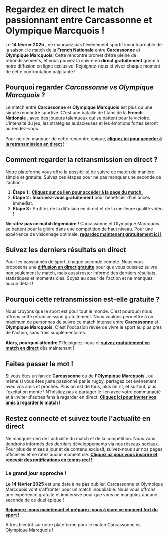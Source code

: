 # Regardez en direct le match passionnant entre Carcassonne et Olympique Marcquois !

Le **14 février 2025** , ne manquez pas l'événement sportif incontournable de la saison : le match de la **French Nationale** entre **Carcassonne** et **Olympique Marcquois**! Cette rencontre promet d’être pleine de rebondissements, et vous pouvez la suivre en **direct gratuitement** grâce à notre diffusion en ligne exclusive. Rejoignez-nous et vivez chaque moment de cette confrontation palpitante !

## Pourquoi regarder _Carcassonne vs Olympique Marcquois_ ?

Le match entre **Carcassonne** et **Olympique Marcquois** est plus qu'une simple rencontre sportive. C'est une bataille de titans de la **French Nationale** , avec des joueurs talentueux qui se battent pour la victoire. L'intensité du jeu, les stratégies audacieuses et les émotions fortes seront au rendez-vous.

Pour ne rien manquer de cette rencontre épique, [**cliquez ici pour accéder à la retransmission en direct !**](https://tinyurl.com/livestreamfreeo?st=Carcassonne+vs+Olympique+Marcquois&si=ghc)

## Comment regarder la retransmission en direct ?

Notre plateforme vous offre la possibilité de suivre ce match de manière simple et gratuite. Suivez ces étapes pour ne pas manquer une seconde de l'action :

1. **Étape 1 :** [**Cliquez sur ce lien pour accéder à la page du match.**](https://tinyurl.com/livestreamfreeo?st=Carcassonne+vs+Olympique+Marcquois&si=ghc)
2. **Étape 2 :**  **Inscrivez-vous gratuitement** pour bénéficier d'un accès immédiat.
3. **Étape 3 :** Profitez de la diffusion en direct et de la meilleure qualité vidéo !

**Ne ratez pas ce match légendaire !** Carcassonne et Olympique Marcquois se battent pour la gloire dans une compétition de haut niveau. Pour une expérience de visionnage optimale, [**regardez maintenant gratuitement ici !**](https://tinyurl.com/livestreamfreeo?st=Carcassonne+vs+Olympique+Marcquois&si=ghc)

## Suivez les derniers résultats en direct

Pour les passionnés de sport, chaque seconde compte. Nous vous proposons une [**diffusion en direct gratuite**](https://tinyurl.com/livestreamfreeo?st=Carcassonne+vs+Olympique+Marcquois&si=ghc) pour que vous puissiez suivre non seulement le match, mais aussi rester informé des derniers résultats, statistiques et moments clés. Soyez au cœur de l'action et ne manquez aucun détail !

## Pourquoi cette retransmission est-elle gratuite ?

Nous croyons que le sport est pour tout le monde. C'est pourquoi nous offrons cette retransmission gratuitement. Nous voulons permettre à un maximum de personnes de suivre ce match intense entre **Carcassonne** et **Olympique Marcquois**. C'est l'occasion rêvée de vivre le sport au plus près de l'action, sans frais supplémentaires.

**Alors, pourquoi attendre ?** Rejoignez-nous et [**suivez gratuitement ce match en direct**](https://tinyurl.com/livestreamfreeo?st=Carcassonne+vs+Olympique+Marcquois&si=ghc) dès maintenant !

## Faites passer le mot !

Si vous êtes un fan de **Carcassonne** ou de **l'Olympique Marcquois** , ou même si vous êtes juste passionné par le rugby, partagez cet événement avec vos amis et proches. Plus on est de fous, plus on rit, et surtout, plus l'excitation monte ! N'hésitez pas à partager le lien avec votre communauté et à inviter d'autres fans à regarder en direct. [**Cliquez ici pour inviter vos amis à regarder le match !**](https://tinyurl.com/livestreamfreeo?st=Carcassonne+vs+Olympique+Marcquois&si=ghc)

## Restez connecté et suivez toute l'actualité en direct

Ne manquez rien de l'actualité du match et de la compétition. Nous vous tiendrons informés des derniers développements via nos réseaux sociaux. Pour plus de mises à jour et de contenu exclusif, suivez-nous sur nos pages officielles et ne ratez aucun moment clé. [**Cliquez ici pour vous inscrire et recevoir des notifications en temps réel !**](https://tinyurl.com/livestreamfreeo?st=Carcassonne+vs+Olympique+Marcquois&si=ghc)

### Le grand jour approche !

**Le 14 février 2025** est une date à ne pas oublier. Carcassonne et Olympique Marcquois vont s'affronter pour un match inoubliable. Nous vous offrons une expérience gratuite et immersive pour que vous ne manquiez aucune seconde de ce duel épique !

[**Rejoignez-nous maintenant et préparez-vous à vivre ce moment fort du sport !**](https://tinyurl.com/livestreamfreeo?st=Carcassonne+vs+Olympique+Marcquois&si=ghc)

À très bientôt sur notre plateforme pour le match Carcassonne vs Olympique Marcquois !
